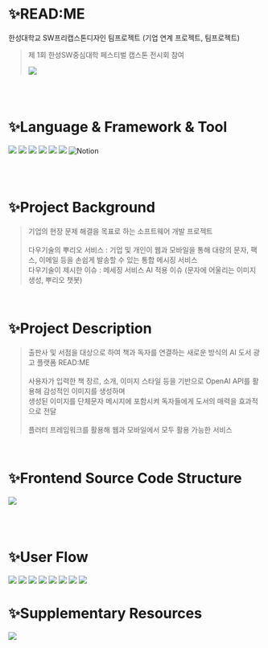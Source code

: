 # ✨READ:ME
 한성대학교 SW프리캡스톤디자인 팀프로젝트 (기업 연계 프로젝트, 팀프로젝트) <br>
 > 제 1회 한성SW중심대학 페스티벌 캡스톤 전시회 참여
 > 
 > <img src="https://github.com/user-attachments/assets/bbc9ad77-c368-43bd-bb45-c7424910338d">
 
 <br><br>

# ✨Language & Framework & Tool
<img src="https://img.shields.io/badge/Docker-2496ED?style=for-the-badge&logo=docker&logoColor=white"> <img src="https://img.shields.io/badge/Dart-0175C2?style=for-the-badge&logo=dart&logoColor=white"> <img src="https://img.shields.io/badge/Flutter-02569B?style=for-the-badge&logo=flutter&logoColor=white"> <img src="https://img.shields.io/badge/Visual_Studio_Code-0078D4?style=for-the-badge&logo=visual%20studio%20code&logoColor=white"> <img src="https://img.shields.io/badge/Android_Studio-3DDC84?style=for-the-badge&logo=android-studio&logoColor=white"> <img src="https://img.shields.io/badge/figma-F24E1E.svg?style=for-the-badge&logo=figma&logoColor=white"> <img src="https://img.shields.io/badge/Notion-000000?style=for-the-badge&logo=Notion&logoColor=white" alt="Notion"/>

<br><br>

# ✨Project Background
> 기업의 현장 문제 해결을 목표로 하는 소프트웨어 개발 프로젝트 <br><br>
> 다우기술의 뿌리오 서비스 : 기업 및 개인이 웹과 모바일을 통해 대량의 문자, 팩스, 이메일 등을 손쉽게 발송할 수 있는 통합 메시징 서비스<br>
> 다우기술이 제시한 이슈 : 메세징 서비스 AI 적용 이슈 (문자에 어울리는 이미지 생성, 뿌리오 챗봇)

<br>

# ✨Project Description
> 출판사 및 서점을 대상으로 하여 책과 독자를 연결하는 새로운 방식의 AI 도서 광고 플랫폼 READ:ME <br><br>
> 사용자가 입력한 책 장르, 소개, 이미지 스타일 등을 기반으로 OpenAI API를 활용해 감성적인 이미지를 생성하며<br>
> 생성된 이미지를 단체문자 메시지에 포함시켜 독자들에게 도서의 매력을 효과적으로 전달 <br><br>
> 플러터 프레임워크를 활용해 웹과 모바일에서 모두 활용 가능한 서비스

<br>

# ✨Frontend Source Code Structure
<img src="https://github.com/user-attachments/assets/1c84fe5a-ed19-4f5b-9aa7-a96364d1a9f7">

<br><br>

# ✨User Flow
<img src="https://github.com/user-attachments/assets/27046bce-357b-4448-b9f4-0036f6b38da5">
<img src="https://github.com/user-attachments/assets/6773747a-aa49-425b-9f2f-f5202e8e87c6">
<img src="https://github.com/user-attachments/assets/b62421db-9034-4fde-9713-5f438cff2813">
<img src="https://github.com/user-attachments/assets/720a4173-08df-413b-95c2-2e10aecf3997">
<img src="https://github.com/user-attachments/assets/a4715498-f6d5-49bc-bd7a-7ec3983c6110">
<img src="https://github.com/user-attachments/assets/d25bdd91-a36c-42f9-979d-5580854384d4">
<img src="https://github.com/user-attachments/assets/81925905-68b7-4272-b5c0-8d9a49485743">
<img src="https://github.com/user-attachments/assets/f21a57bf-77ca-4b56-b2b3-f6cba7174287">

<br>

# ✨Supplementary Resources
<img src="https://github.com/user-attachments/assets/502a4e0a-dece-41b3-9c79-116b9a28572a">
